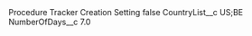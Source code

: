 <?xml version="1.0" encoding="UTF-8"?>
<CustomMetadata xmlns="http://soap.sforce.com/2006/04/metadata" xmlns:xsi="http://www.w3.org/2001/XMLSchema-instance" xmlns:xsd="http://www.w3.org/2001/XMLSchema">
    <label>Procedure Tracker Creation Setting</label>
    <protected>false</protected>
    <values>
        <field>CountryList__c</field>
        <value xsi:type="xsd:string">US;BE</value>
    </values>
    <values>
        <field>NumberOfDays__c</field>
        <value xsi:type="xsd:double">7.0</value>
    </values>
</CustomMetadata>

